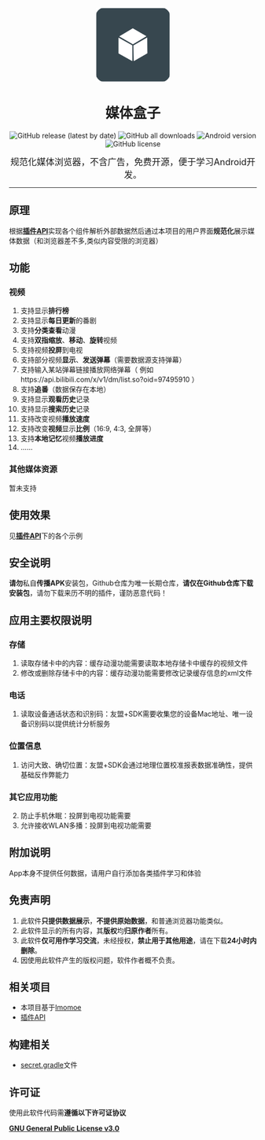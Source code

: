 <p align="center">
<img src="image/cover.png" width="150">
</p>
<div align="center">
    <h1>媒体盒子</h1>
    <p>
        <a href="https://github.com/RyensX/MediaBox/releases/latest" style="text-decoration:none">
            <img src="https://img.shields.io/github/v/release/RyensX/MediaBox?display_name=release" alt="GitHub release (latest by date)"/>
        </a>
        <a href="https://github.com/RyensX/MediaBox/releases/latest" style="text-decoration:none" >
            <img src="https://img.shields.io/github/downloads/RyensX/MediaBox/total" alt="GitHub all downloads"/>
        </a>
        <a href="https://img.shields.io/badge/Android-5.0%2B-brightgreen" style="text-decoration:none" >
            <img src="https://img.shields.io/badge/Android-5.0%2B-brightgreen" alt="Android version"/>
        </a>
        <a href="LICENSE" style="text-decoration:none" >
            <img src="https://img.shields.io/github/license/RyensX/MediaBox" alt="GitHub license"/>
        </a>
	</p>
</div>

<p align="center"><font size="4">规范化媒体浏览器，不含广告，免费开源，便于学习Android开发。</font></p>

----

## 原理
根据[**插件API**](https://github.com/RyensX/MediaBoxPlugin)实现各个组件解析外部数据然后通过本项目的用户界面**规范化**展示媒体数据（和浏览器差不多,类似内容受限的浏览器）

## 功能
### 视频
1. 支持显示**排行榜**
2. 支持显示**每日更新**的番剧
3. 支持**分类查看**动漫
4. 支持**双指缩放**、**移动**、**旋转**视频
5. 支持视频**投屏**到电视
6. 支持部分视频**显示**、**发送弹幕**（需要数据源支持弹幕）
7. 支持输入某站弹幕链接播放网络弹幕（ 例如https://api.bilibili.com/x/v1/dm/list.so?oid=97495910 ）
8. 支持**追番**（数据保存在本地）
9. 支持显示**观看历史**记录
10. 支持显示**搜索历史**记录
11. 支持改变视频**播放速度**
12. 支持改变**视频**显示**比例**（16:9, 4:3, 全屏等）
13. 支持**本地记忆**视频**播放进度**
14. ......

### 其他媒体资源
暂未支持

## 使用效果
见[**插件API**](https://github.com/RyensX/MediaBoxPlugin)下的各个示例

## 安全说明

**请勿**私自**传播APK**安装包，Github仓库为唯一长期仓库，**请仅在Github仓库下载安装包**，请勿下载来历不明的插件，谨防恶意代码！

## 应用主要权限说明

### 存储

1. 读取存储卡中的内容：缓存动漫功能需要读取本地存储卡中缓存的视频文件
2. 修改或删除存储卡中的内容：缓存动漫功能需要修改记录缓存信息的xml文件

### 电话

1. 读取设备通话状态和识别码：友盟+SDK需要收集您的设备Mac地址、唯一设备识别码以提供统计分析服务

### 位置信息

1. 访问大致、确切位置：友盟+SDK会通过地理位置校准报表数据准确性，提供基础反作弊能力

### 其它应用功能

2. 防止手机休眠：投屏到电视功能需要
3. 允许接收WLAN多播：投屏到电视功能需要

## 附加说明

App本身不提供任何数据，请用户自行添加各类插件学习和体验

## 免责声明

1. 此软件**只提供数据展示**，**不提供原始数据**，和普通浏览器功能类似。
2. 此软件显示的所有内容，其**版权**均**归原作者**所有。
3. 此软件**仅可用作学习交流**，未经授权，**禁止用于其他用途**，请在下载**24小时内删除**。
4. 因使用此软件产生的版权问题，软件作者概不负责。

## 相关项目
- 本项目基于[Imomoe](https://github.com/SkyD666/Imomoe)
- [插件API](https://github.com/RyensX/MediaBoxPlugin)

## 构建相关
- [secret.gradle](doc/about_secret.gradle.md)文件

## 许可证

使用此软件代码需**遵循以下许可证协议**

[**GNU General Public License v3.0**](LICENSE)